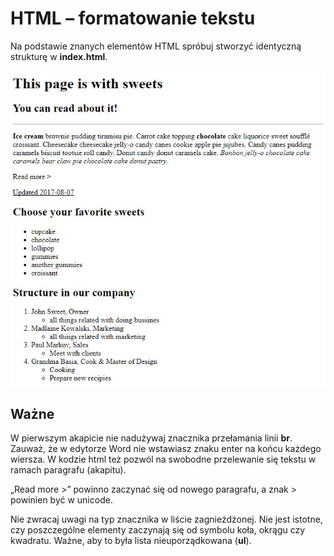 # HTML &ndash; formatowanie tekstu


Na podstawie znanych elementów HTML spróbuj stworzyć identyczną strukturę w **index.html**.


 ![Sample project](images/sample.jpg)

 ## Ważne
 W pierwszym akapicie nie nadużywaj znacznika przełamania linii **br**. Zauważ, że w edytorze Word nie wstawiasz znaku enter na końcu każdego wiersza. W kodzie html też pozwól na swobodne przelewanie się tekstu w ramach paragrafu (akapitu).

&#8222;Read more &gt;&#8221; powinno zaczynać się od nowego paragrafu, a znak &gt; powinien być w unicode.

 Nie zwracaj uwagi na typ znacznika w liście zagnieżdżonej. Nie jest istotne, czy poszczególne elementy zaczynają się od symbolu koła, okrągu czy kwadratu. Ważne, aby to była lista nieuporządkowana (**ul**).